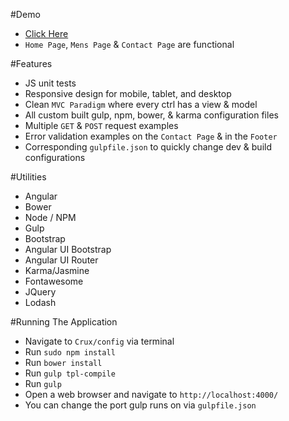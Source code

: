 #Demo
* <a href="https://s3.amazonaws.com/chris-crux/index.html" target="_blank">Click Here</a>
* `Home Page`, `Mens Page` & `Contact Page` are functional

#Features
* JS unit tests
* Responsive design for mobile, tablet, and desktop
* Clean `MVC Paradigm` where every ctrl has a view & model
* All custom built gulp, npm, bower, & karma configuration files
* Multiple `GET` & `POST` request examples
* Error validation examples on the `Contact Page` & in the `Footer`
* Corresponding `gulpfile.json` to quickly change dev & build configurations

#Utilities
* Angular
* Bower
* Node / NPM
* Gulp
* Bootstrap
* Angular UI Bootstrap
* Angular UI Router
* Karma/Jasmine
* Fontawesome
* JQuery
* Lodash

#Running The Application
* Navigate to `Crux/config` via terminal
* Run `sudo npm install`
* Run `bower install`
* Run `gulp tpl-compile`
* Run `gulp`
* Open a web browser and navigate to `http://localhost:4000/`
* You can change the port gulp runs on via `gulpfile.json`